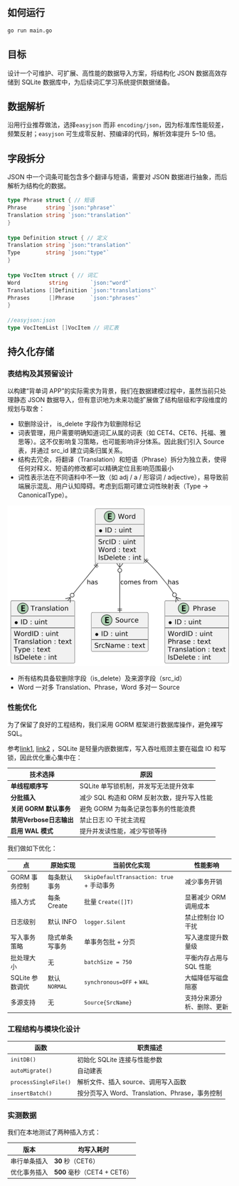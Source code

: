 ## 如何运行

```bash
go run main.go
```

## 目标

设计一个可维护、可扩展、高性能的数据导入方案，将结构化 JSON 数据高效存储到 SQLite 数据库中，为后续词汇学习系统提供数据储备。

## 数据解析

沿用行业推荐做法，选择`easyjson` 而非 `encoding/json`，因为标准库性能较差，频繁反射；`easyjson` 可生成零反射、预编译的代码，解析效率提升
5–10 倍。

## 字段拆分

JSON 中一个词条可能包含多个翻译与短语，需要对 JSON 数据进行抽象，而后解析为结构化的数据。

```go
type Phrase struct { // 短语
Phrase      string `json:"phrase"`
Translation string `json:"translation"`
}

type Definition struct { // 定义
Translation string `json:"translation"`
Type        string `json:"type"`
}

type VocItem struct { // 词汇
Word         string       `json:"word"`
Translations []Definition `json:"translations"`
Phrases      []Phrase     `json:"phrases"`
}

//easyjson:json
type VocItemList []VocItem // 词汇表
```

## 持久化存储

### 表结构及其预留设计

以构建“背单词 APP”的实际需求为背景，我们在数据建模过程中，虽然当前只处理静态 JSON 数据导入，但有意识地为未来功能扩展做了结构层级和字段维度的规划与取舍：

- 软删除设计， is_delete 字段作为软删除标记
- 词表管理，用户需要明确知道词汇从属的词表（如 CET4、CET6、托福、雅思等）。这不仅影响复习策略，也可能影响评分体系。因此我们引入
  Source 表，并通过 src_id 建立词条归属关系。
- 结构去冗余，将翻译（Translation）和短语（Phrase）拆分为独立表，使得任何对释义、短语的修改都可以精确定位且影响范围最小
- 词性表示法在不同语料中不一致（如 adj / a / 形容词 /
  adjective），易导致前端展示混乱、用户认知障碍。考虑到后期可建立词性映射表（Type → CanonicalType）。

![star-uml](./docs/er.png)

- 所有结构具备软删除字段（is_delete）及来源字段（src_id）
- Word 一对多 Translation、Phrase，Word 多对一 Source

### 性能优化

为了保留了良好的工程结构，我们采用 GORM 框架进行数据库操作，避免裸写 SQL。

参考[link1](https://www.reddit.com/r/golang/comments/16xswxd/concurrency_when_writing_data_into_sqlite/?rdt=55626), [link2](https://phiresky.github.io/blog/2020/sqlite-performance-tuning/)
，SQLite 是轻量内嵌数据库，写入吞吐瓶颈主要在磁盘 IO 和写锁，因此优化重心集中在：

| 技术选择              | 原因                         |
|-------------------|----------------------------|
| **单线程顺序写**        | SQLite 单写锁机制，并发写无法提升效率     |
| **分批插入**          | 减少 SQL 构造和 ORM 反射次数，提升写入性能 |
| **关闭 GORM 默认事务**  | 避免 GORM 为每条记录包事务的性能浪费      |
| **禁用Verbose日志输出** | 禁止日志 IO 干扰主流程              |
| **启用 WAL 模式**     | 提升并发读性能，减少写锁等待             |

我们做如下优化：

| 点           | 原始实现        | 当前优化实现                                | 性能影响           |
|-------------|-------------|---------------------------------------|----------------|
| GORM 事务控制   | 每条默认事务      | `SkipDefaultTransaction: true` + 手动事务 | 减少事务开销         |
| 插入方式        | 每条 Create   | 批量 `Create([]T)`                      | 显著减少 ORM 调用成本  |
| 日志级别        | 默认 INFO     | `logger.Silent`                       | 禁止控制台 IO 干扰    |
| 写入事务策略      | 隐式单条写事务     | 单事务包批 + 分页                            | 写入速度提升数量级      |
| 批处理大小       | 无           | `batchSize = 750`                     | 平衡内存占用与 SQL 性能 |
| SQLite 参数调优 | 默认 `NORMAL` | `synchronous=OFF` + `WAL`             | 大幅降低写磁盘阻塞      |
| 多源支持        | 无           | `Source{SrcName}`                     | 支持分来源分析、删除、更新  |

### 工程结构与模块化设计

| 函数                    | 职责描述                               |
|-----------------------|------------------------------------|
| `initDB()`            | 初始化 SQLite 连接与性能参数                 |
| `autoMigrate()`       | 自动建表                               |
| `processSingleFile()` | 解析文件、插入 source、调用写入函数              |
| `insertBatch()`       | 按分页写入 Word、Translation、Phrase，事务控制 |

### 实测数据

我们在本地测试了两种插入方式：

| 版本     | 均写入耗时                   |
|--------|-------------------------|
| 串行单条插入 | **30** 秒（CET6）          |
| 优化事务插入 | **500** 毫秒（CET4 + CET6） |
